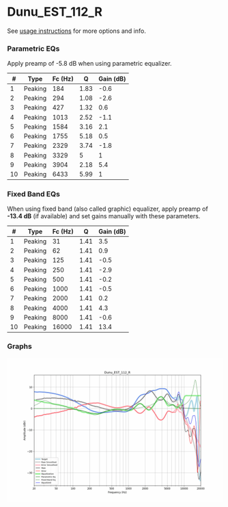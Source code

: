 # Dunu_EST_112_R
See [usage instructions](https://github.com/jaakkopasanen/AutoEq#usage) for more options and info.

### Parametric EQs
Apply preamp of -5.8 dB when using parametric equalizer.

|   # | Type    |   Fc (Hz) |    Q |   Gain (dB) |
|-----|---------|-----------|------|-------------|
|   1 | Peaking |       184 | 1.83 |        -0.6 |
|   2 | Peaking |       294 | 1.08 |        -2.6 |
|   3 | Peaking |       427 | 1.32 |         0.6 |
|   4 | Peaking |      1013 | 2.52 |        -1.1 |
|   5 | Peaking |      1584 | 3.16 |         2.1 |
|   6 | Peaking |      1755 | 5.18 |         0.5 |
|   7 | Peaking |      2329 | 3.74 |        -1.8 |
|   8 | Peaking |      3329 | 5    |         1   |
|   9 | Peaking |      3904 | 2.18 |         5.4 |
|  10 | Peaking |      6433 | 5.99 |         1   |

### Fixed Band EQs
When using fixed band (also called graphic) equalizer, apply preamp of **-13.4 dB** (if available) and set gains manually with these parameters.

|   # | Type    |   Fc (Hz) |    Q |   Gain (dB) |
|-----|---------|-----------|------|-------------|
|   1 | Peaking |        31 | 1.41 |         3.5 |
|   2 | Peaking |        62 | 1.41 |         0.9 |
|   3 | Peaking |       125 | 1.41 |        -0.5 |
|   4 | Peaking |       250 | 1.41 |        -2.9 |
|   5 | Peaking |       500 | 1.41 |        -0.2 |
|   6 | Peaking |      1000 | 1.41 |        -0.5 |
|   7 | Peaking |      2000 | 1.41 |         0.2 |
|   8 | Peaking |      4000 | 1.41 |         4.3 |
|   9 | Peaking |      8000 | 1.41 |        -0.6 |
|  10 | Peaking |     16000 | 1.41 |        13.4 |

### Graphs
![](./Dunu_EST_112_R.png)
